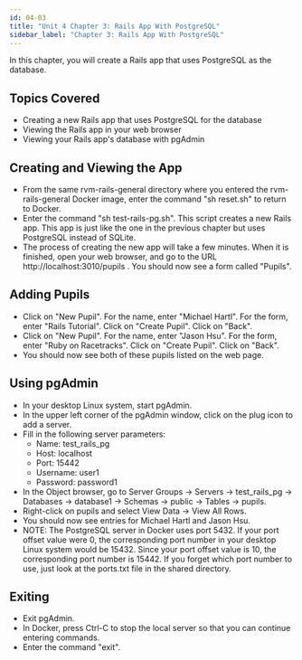 ```yaml
---
id: 04-03
title: "Unit 4 Chapter 3: Rails App With PostgreSQL"
sidebar_label: "Chapter 3: Rails App With PostgreSQL"
---
```


In this chapter, you will create a Rails app that uses PostgreSQL as the database.

## Topics Covered
* Creating a new Rails app that uses PostgreSQL for the database
* Viewing the Rails app in your web browser
* Viewing your Rails app's database with pgAdmin

## Creating and Viewing the App
* From the same rvm-rails-general directory where you entered the rvm-rails-general Docker image, enter the command "sh reset.sh" to return to Docker.
* Enter the command "sh test-rails-pg.sh".  This script creates a new Rails app.  This app is just like the one in the previous chapter but uses PostgreSQL instead of SQLite.
* The process of creating the new app will take a few minutes.  When it is finished, open your web browser, and go to the URL http://localhost:3010/pupils .  You should now see a form called "Pupils".

## Adding Pupils
* Click on "New Pupil".  For the name, enter "Michael Hartl".  For the form, enter "Rails Tutorial".  Click on "Create Pupil".  Click on "Back".
* Click on "New Pupil".  For the name, enter "Jason Hsu".  For the form, enter "Ruby on Racetracks".  Click on "Create Pupil".  Click on "Back".
* You should now see both of these pupils listed on the web page.

## Using pgAdmin
* In your desktop Linux system, start pgAdmin.
* In the upper left corner of the pgAdmin window, click on the plug icon to add a server.
* Fill in the following server parameters:
  * Name: test_rails_pg
  * Host: localhost
  * Port: 15442
  * Username: user1
  * Password: password1
* In the Object browser, go to Server Groups -> Servers -> test_rails_pg -> Databases -> database1 -> Schemas -> public -> Tables -> pupils.
* Right-click on pupils and select View Data -> View All Rows.
* You should now see entries for Michael Hartl and Jason Hsu.
* NOTE: The PostgreSQL server in Docker uses port 5432.  If your port offset value were 0, the corresponding port number in your desktop Linux system would be 15432.  Since your port offset value is 10, the corresponding port number is 15442.  If you forget which port number to use, just look at the ports.txt file in the shared directory.

## Exiting
* Exit pgAdmin.
* In Docker, press Ctrl-C to stop the local server so that you can continue entering commands.
* Enter the command "exit".
